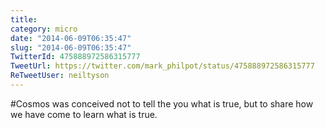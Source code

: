 ```yaml
---
title: 
category: micro
date: "2014-06-09T06:35:47"
slug: "2014-06-09T06:35:47"
TwitterId: 475888972586315777
TweetUrl: https://twitter.com/mark_philpot/status/475888972586315777
ReTweetUser: neiltyson
---
```


<i class="fa fa-retweet" aria-hidden="true"></i> #Cosmos was conceived not to tell the you what is true, but to share how we have come to learn what is true.